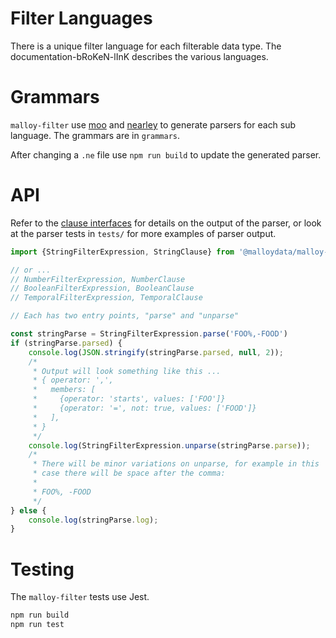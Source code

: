 # Filter Languages

There is a unique filter language for each filterable data type. The documentation-bRoKeN-lInK describes the various languages.

# Grammars

`malloy-filter` use [moo](https://github.com/no-context/moo?tab=readme-ov-file) and [nearley](https://nearley.js.org/) to generate parsers for each sub language. The grammars are in `grammars`.

After changing a `.ne` file use `npm run build` to update the generated parser.

# API

Refer to the [clause interfaces](src/filter_clauses.ts) for details on the
output of the parser, or look at the parser tests in `tests/` for more examples
of parser output.

```TypeScript
import {StringFilterExpression, StringClause} from '@malloydata/malloy-filter'

// or ...
// NumberFilterExpression, NumberClause
// BooleanFilterExpression, BooleanClause
// TemporalFilterExpression, TemporalClause

// Each has two entry points, "parse" and "unparse"

const stringParse = StringFilterExpression.parse('FOO%,-FOOD')
if (stringParse.parsed) {
    console.log(JSON.stringify(stringParse.parsed, null, 2));
    /*
     * Output will look something like this ...
     * { operator: ',',
     *   members: [
     *     {operator: 'starts', values: ['FOO']}
     *     {operator: '=', not: true, values: ['FOOD']}
     *   ],
     * }
     */
    console.log(StringFilterExpression.unparse(stringParse.parse));
    /*
     * There will be minor variations on unparse, for example in this
     * case there will be space after the comma:
     *
     * FOO%, -FOOD
     */
} else {
    console.log(stringParse.log);
}
```

# Testing

The `malloy-filter` tests use Jest.

```bash
npm run build
npm run test
```